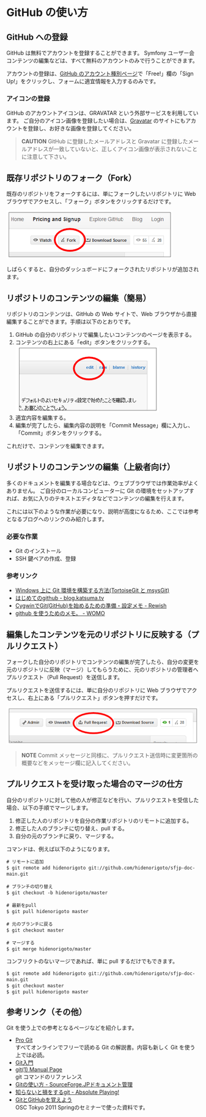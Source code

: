 GitHub の使い方
===============


GitHub への登録
---------------

GitHub は無料でアカウントを登録することができます。
Symfony ユーザー会コンテンツの編集などは、すべて無料のアカウントのみで行うことができます。

アカウントの登録は、[GitHub のアカウント種別ページ](http://github.com/plans)で「Free!」欄の「Sign Up!」をクリックし、フォームに適宜情報を入力するのみです。


### アイコンの登録

GitHub のアカウントアイコンは、GRAVATAR という外部サービスを利用しています。
ご自分のアイコン画像を登録したい場合は、[Gravatar](http://ja.gravatar.com/) のサイトにもアカウントを登録し、お好きな画像を登録してください。

> **CAUTION**
> GitHub に登録したメールアドレスと Gravatar に登録したメールアドレスが一致していないと、正しくアイコン画像が表示されないことに注意して下さい。



既存リポジトリのフォーク（Fork）
--------------------------------

既存のリポジトリをフォークするには、単にフォークしたいリポジトリに Web ブラウザでアクセスし、「フォーク」ボタンをクリックするだけです。

![フォークボタン](images/github/fork.png)


しばらくすると、自分のダッシュボードにフォークされたリポジトリが追加されます。



リポジトリのコンテンツの編集（簡易）
------------------------------------

リポジトリのコンテンツは、GitHub の Web サイトで、Web ブラウザから直接編集することができます。手順は以下のとおりです。

1. GitHub の自分のリポジトリで編集したいコンテンツのページを表示する。
2. コンテンツの右上にある「edit」ボタンをクリックする。
   ![edit ボタン](images/github/edit.png)
3. 適宜内容を編集する。
4. 編集が完了したら、編集内容の説明を「Commit Message」欄に入力し、「Commit」ボタンをクリックする。

これだけで、コンテンツを編集できます。



リポジトリのコンテンツの編集（上級者向け）
------------------------------------------

多くのドキュメントを編集する場合などは、ウェブブラウザでは作業効率がよくありません。
ご自分のローカルコンピューターに Git の環境をセットアップすれば、お気に入りのテキストエディタなどでコンテンツの編集を行えます。

これには以下のような作業が必要になり、説明が高度になるため、ここでは参考となるブログへのリンクのみ紹介します。

### 必要な作業

- Git のインストール
- SSH 鍵ペアの作成、登録


### 参考リンク

- [Windows 上に Git 環境を構築する方法(TortoiseGit と msysGit)](setup-git-windows)
- [はじめてのgithub - blog.katsuma.tv](http://blog.katsuma.tv/2009/02/first_github.html)
- [CygwinでGit(GitHub)を始めるための準備・設定メモ - Rewish](http://rewish.org/tools/cygwin_github)
- [github を使うためのメモ。 - WOMO](http://womo.nconc.net/2010/03/04/github)



編集したコンテンツを元のリポジトリに反映する（プルリクエスト）
--------------------------------------------------------------

フォークした自分のリポジトリでコンテンツの編集が完了したら、自分の変更を元のリポジトリに反映（マージ）してもらうために、元のリポジトリの管理者へプルリクエスト（Pull Request）を送信します。

プルリクエストを送信するには、単に自分のリポジトリに Web ブラウザでアクセスし、右上にある「プルリクエスト」ボタンを押すだけです。

![プルリクエストボタン](images/github/pullrequest.png)

> **NOTE**
> Commit メッセージと同様に、プルリクエスト送信時に変更箇所の概要などをメッセージ欄に記入してください。



プルリクエストを受け取った場合のマージの仕方
--------------------------------------------

自分のリポジトリに対して他の人が修正などを行い、プルリクエストを受信した場合、以下の手順でマージします。

  1. 修正した人のリポジトリを自分の作業リポジトリのリモートに追加する。
  2. 修正した人のブランチに切り替え、pull する。
  3. 自分の元のブランチに戻り、マージする。

コマンドは、例えば以下のようになります。

    # リモートに追加
    $ git remote add hidenorigoto git://github.com/hidenorigoto/sfjp-doc-main.git

    # ブランチの切り替え
    $ git checkout -b hidenorigoto/master

    # 最新をpull
    $ git pull hidenorigoto master

    # 元のブランチに戻る
    $ git checkout master

    # マージする
    $ git merge hidenorigoto/master


コンフリクトのないマージであれば、単に pull するだけでもできます。

    $ git remote add hidenorigoto git://github.com/hidenorigoto/sfjp-doc-main.git
    $ git checkout master
    $ git pull hidenorigoto master



参考リンク（その他）
--------------------

Git を使う上での参考となるページなどを紹介します。

  - [Pro Git](http://progit.org/book/ja/)<br />
    すべてオンラインでフリーで読める Git の解説書。内容も新しく Git を使う上では必読。
  - [Git入門](http://www8.atwiki.jp/git_jp/)
  - [git(1) Manual Page](http://www.kernel.org/pub/software/scm/git/docs/)<br />
    git コマンドのリファレンス
  - [Gitの使い方 - SourceForge.JPドキュメント管理](http://sourceforge.jp/docs/Git%E3%81%AE%E4%BD%BF%E3%81%84%E6%96%B9)
  - [知らないと損をするgit - Absolute Playing!](http://d.hatena.ne.jp/Kiske/20081003/1223008270)
  - [GitとGitHubを覚えよう](http://osc-tokyo-git.phper.jp/)<br />
    OSC Tokyo 2011 Springのセミナーで使った資料です。

